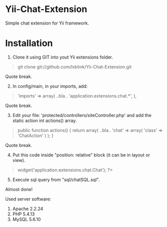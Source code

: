 Yii-Chat-Extension
==================

Simple chat extension for Yii framework.

Installation
===

1. Clone it using GIT into yout Yii extensions folder.

> git clone git://github.com/lxblink/Yii-Chat-Extension.git

Quote break.

2. In config/main, in your imports, add:

> 'imports' => array(
>        ..bla..
>        'application.extensions.chat.*',
>    ),

Quote break.

3. Edit your file: 'protected/controllers/siteController.php' and add the static action int actions() array.

>    public function actions()
>    {
>        return array(
>            ..bla..
>            'chat' => array(
>                            'class' => 'ChatAction'
>            ) 
>        );
>    }

Quote break.

4. Put this code inside "position: relative" block (it can be in layout or view).

> <?php $this->widget('application.extensions.chat.Chat'); ?>

5. Execute sql query from "sql/chatSQL.sql".

Almost done!




Used server software:

1. Apache 2.2.24
2. PHP 5.4.13
3. MySQL 5.6.10

